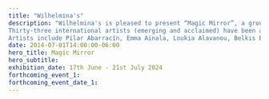 ```yaml
---
title: "Wilhelmina's"
description: "Wilhelmina's is pleased to present “Magic Mirror”, a group exhibition curated by Wilhelmina von Blumenthal and artist Irini Karayannopoulou.
Thirty-three international artists (emerging and acclaimed) have been asked to present works where mirrors, their uses and their users play out in all their enchanting complexity through painting, collage, sculpture, film and photography.
Artists include Pilar Abarracín, Emma Ainala, Loukia Alavanou, Belkıs Balpınar, Burçak Bingöl, Lindsey Calla, The Callas, Saint Clair Cemin, Charlotte Colbert, Simon Demeuter, Lionel Estève, Helen Flockhart, Hilary Galbreaith, Marianna Hatzinikolaou, Hippolyte Hentgen, Maria Joannou, Alison Jones, Iasonas Kampanis, Irini Karayannopoulou, Marin Kasimir, Peggy Kouroumalos, Natalia Manta, Didier Marcel, Theo Michael, Robert Montgomery, Mathieu Renard, Philip Tsiaras, Andreas Vais, Xenia Vitos, William Wegman, Janet Werner, Erwin Wurm."
date: 2014-07-01T14:00:00-06:00
hero_title: Magic Mirror
hero_subtitle:
exhibition_date: 17th June - 21st July 2024
forthcoming_event_1:
forthcoming_event_date_1:
---
```

